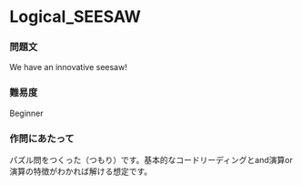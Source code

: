 # Logical_SEESAW

### 問題文
We have an innovative seesaw!

### 難易度
Beginner

### 作問にあたって
パズル問をつくった（つもり）です。基本的なコードリーディングとand演算or演算の特徴がわかれば解ける想定です。
